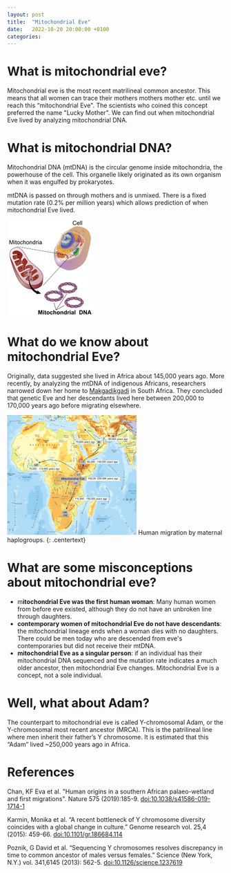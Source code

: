 ```yaml
---
layout: post
title:  "Mitochondrial Eve"
date:   2022-10-20 20:00:00 +0100
categories: 
---
```


# What is mitochondrial eve?
Mitochondrial eve is the most recent matrilineal common ancestor. This means that all women can trace their mothers mothers mother etc. until we reach this “mitochondrial Eve". The scientists who coined this concept preferred the name "Lucky Mother". We can find out when mitochondrial Eve lived by analyzing mitochondrial DNA.

# What is mitochondrial DNA?
Mitochondrial DNA (mtDNA) is the circular genome inside mitochondria, the powerhouse of the cell. This organelle likely originated as its own organism when it was engulfed by prokaryotes. 

mtDNA is passed on through mothers and is unmixed. There is a fixed mutation rate (0.2% per million years) which allows prediction of when mitochondrial Eve lived.

<img class="center" src="/assets/mitochondria.jpeg" alt="Mitochondria" width="200">


# What do we know about mitochondrial Eve?
Originally, data suggested she lived in Africa about 145,000 years ago. More recently, by analyzing the mtDNA of indigenous Africans, researchers narrowed down her home to [Makgadikgadi](https://en.wikipedia.org/wiki/Makgadikgadi_Pan) in South Africa. They concluded that genetic Eve and her descendants lived here between 200,000 to 170,000 years ago before migrating elsewhere.

<img class="center" src="/assets/migration.gif" alt="Human Migration out of Africa" width="300">
Human migration by maternal haplogroups.
{: .centertext}

# What are some misconceptions about mitochondrial eve?
- m**itochondrial Eve was the first human woman**: Many human women from before eve existed, although they do not have an unbroken line through daughters.
- **contemporary women of mitochondrial Eve do not have descendants**: the mitochondrial lineage ends when a woman dies with no daughters. There could be men today who are descended from eve's contemporaries but did not receive their mtDNA.
- **mitochondrial Eve as a singular person**: if an individual has their mitochondrial DNA sequenced and the mutation rate indicates a much older ancestor, then mitochondrial Eve changes. Mitochondrial Eve is a concept, not a sole individual.

# Well, what about Adam?
The counterpart to mitochondrial eve is called Y-chromosomal Adam, or the Y-chromosomal most recent ancestor (MRCA). This is the patrilineal line where men inherit their father’s Y chromosome. It is estimated that this “Adam” lived ~250,000 years ago in Africa.


# References

Chan, KF Eva et al. "Human origins in a southern African palaeo-wetland and first migrations". Nature 575 (2019):185-9. [doi:10.1038/s41586-019-1714-1](https://doi.org/10.1038/s41586-019-1714-1)


Karmin, Monika et al. “A recent bottleneck of Y chromosome diversity coincides with a global change in culture.” Genome research vol. 25,4 (2015): 459-66. [doi:10.1101/gr.186684.114](https://doi.org/10.1101/gr.186684.114)

Poznik, G David et al. “Sequencing Y chromosomes resolves discrepancy in time to common ancestor of males versus females.” Science (New York, N.Y.) vol. 341,6145 (2013): 562-5. [doi:10.1126/science.1237619](https://doi.org/10.1126/science.1237619)

